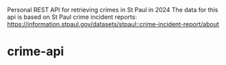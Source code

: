 Personal REST API for retrieving crimes in St Paul in 2024
The data for this api is based on St Paul crime incident reports:
https://information.stpaul.gov/datasets/stpaul::crime-incident-report/about

# crime-api
